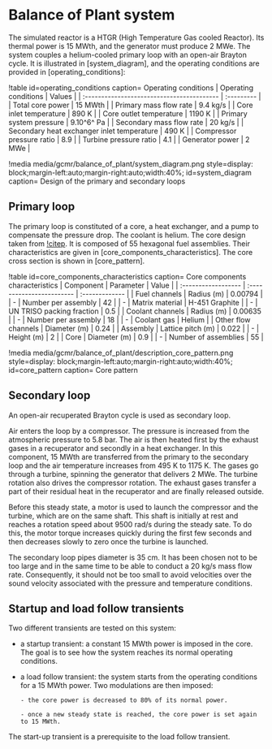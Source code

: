 # Balance of Plant system

The simulated reactor is a HTGR (High Temperature Gas cooled Reactor). Its thermal power is 15 MWth, and the generator must produce 2 MWe. The system couples a helium-cooled primary loop with an open-air Brayton cycle. It is illustrated in [system_diagram], and the operating conditions are provided in [operating_conditions]:

!table id=operating_conditions caption= Operating conditions
| Operating conditions                       | Values     |
| :----------------------------------------- | :--------- |
| Total core power                           | 15 MWth    |
| Primary mass flow rate                     | 9.4 kg/s   |
| Core inlet temperature                     | 890 K      |
| Core outlet temperature                    | 1190 K     |
| Primary system pressure                    | 9.10^6^ Pa |
| Secondary mass flow rate                   | 20 kg/s    |
| Secondary heat exchanger inlet temperature | 490 K      |
| Compressor pressure ratio                  | 8.9        |
| Turbine pressure ratio                     | 4.1        |
| Generator power                            | 2 MWe      |

!media media/gcmr/balance_of_plant/system_diagram.png
      style=display: block;margin-left:auto;margin-right:auto;width:40%;
      id=system_diagram
      caption= Design of the primary and secondary loops

## Primary loop

The primary loop is constituted of a core, a heat exchanger, and a pump to compensate the pressure drop. The coolant is helium.
The core design taken from [!citep](Duchnowski2022). It is composed of 55 hexagonal fuel assemblies. Their characteristics are given in [core_components_characteristics]. The core cross section is shown in [core_pattern].

!table id=core_components_characteristics caption= Core components characteristics
| Component           | Parameter                 | Value          |
| :------------------ | :------------------------ | :------------- |
| Fuel channels       | Radius (m)                | 0.00794        |
| -                   | Number per assembly       | 42             |
| -                   | Matrix material           | H-451 Graphite |
| -                   | UN TRISO packing fraction | 0.5            |
| Coolant channels    | Radius (m)                | 0.00635        |
| -                   | Number per assembly       | 18             |
| -                   | Coolant gas               | Helium         |
| Other flow channels | Diameter (m)              | 0.24           |
| Assembly            | Lattice pitch (m)         | 0.022          |
| -                   | Height (m)                | 2              |
| Core                | Diameter (m)              | 0.9            |
| -                   | Number of assemblies      | 55             |


!media media/gcmr/balance_of_plant/description_core_pattern.png
      style=display: block;margin-left:auto;margin-right:auto;width:40%;
      id=core_pattern
      caption= Core pattern

<!-- !media media/gcmr/balance_of_plant/description_assembly_pattern.png
      style=display: block;margin-left:auto;margin-right:auto;width:40%;
      id=assembly_pattern
      caption= Assembly pattern -->

## Secondary loop

An open-air recuperated Brayton cycle is used as secondary loop.

Air enters the loop by a compressor. The pressure is increased from the atmospheric pressure to 5.8 bar. The air is then heated first by the exhaust gases in a recuperator and secondly in a heat exchanger. In this component, 15 MWth are transferred from the primary to the secondary loop and the air temperature increases from 495 K to 1175 K. The gases go through a turbine, spinning the generator that delivers 2 MWe. The turbine rotation also drives the compressor rotation. The exhaust gases transfer a part of their residual heat in the recuperator and are finally released outside.

Before this steady state, a motor is used to launch the compressor and the turbine, which are on the same shaft. This shaft is initially at rest and reaches a rotation speed about 9500 rad/s during the steady sate. To do this, the motor torque increases quickly during the first few seconds and then decreases slowly to zero once the turbine is launched.

The secondary loop pipes diameter is 35 cm. It has been chosen not to be too large and in the same time to be able to conduct a 20 kg/s mass flow rate. Consequently, it should not be too small to avoid velocities over the sound velocity associated with the pressure and temperature conditions.

## Startup and load follow transients

Two different transients are tested on this system:

- a startup transient: a constant 15 MWth power is imposed in the core. The goal is to see how the system reaches its normal operating conditions.

- a load follow transient: the system starts from the operating conditions for a 15 MWth power. Two modulations are then imposed:

      - the core power is decreased to 80% of its normal power.

      - once a new steady state is reached, the core power is set again to 15 MWth.

The start-up transient is a prerequisite to the load follow transient.

